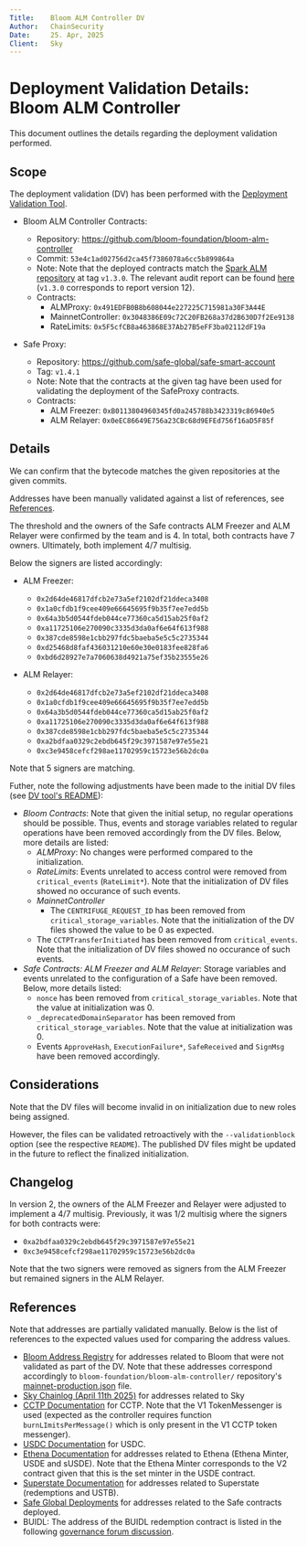 ```yaml
---
Title:    Bloom ALM Controller DV
Author:   ChainSecurity  
Date:     25. Apr, 2025
Client:   Sky
---
```


# Deployment Validation Details: Bloom ALM Controller

This document outlines the details regarding the deployment validation performed.

## Scope

The deployment validation (DV) has been performed with the [Deployment Validation Tool](https://github.com/ChainSecurity/deployment_validation).

- Bloom ALM Controller Contracts:
    - Repository: https://github.com/bloom-foundation/bloom-alm-controller
    - Commit: `53e4c1ad02756d2ca45f7386078a6cc5b899864a`
    - Note: Note that the deployed contracts match the [Spark ALM repository](https://github.com/sparkdotfi/spark-alm-controller) at tag `v1.3.0`. The relevant audit report can be found [here](https://www.chainsecurity.com/security-audit/spark-alm-controller) (`v1.3.0` corresponds to report version 12).
    - Contracts:
        - ALMProxy: `0x491EDFB0B8b608044e227225C715981a30F3A44E`
        - MainnetController: `0x3048386E09c72C20FB268a37d2B630D7f2Ee9138`
        - RateLimits: `0x5F5cfCB8a463868E37Ab27B5eFF3ba02112dF19a`

- Safe Proxy:
    - Repository: https://github.com/safe-global/safe-smart-account
    - Tag: `v1.4.1`
    - Note: Note that the contracts at the given tag have been used for validating the deployment of the SafeProxy contracts.
    - Contracts:
        - ALM Freezer: `0xB0113804960345fd0a245788b3423319c86940e5`
        - ALM Relayer: `0x0eEC86649E756a23CBc68d9EFEd756f16aD5F85f`

## Details

We can confirm that the bytecode matches the given repositories at the given commits.

Addresses have been manually validated against a list of references, see [References](#references).

The threshold and the owners of the Safe contracts ALM Freezer and ALM Relayer were confirmed by the team and is 4. In total, both contracts have 7 owners. Ultimately, both implement 4/7 multisig.

Below the signers are listed accordingly:

- ALM Freezer:
    - `0x2d64de46817dfcb2e73a5ef2102df21ddeca3408`
    - `0x1a0cfdb1f9cee409e66645695f9b35f7ee7edd5b`
    - `0x64a3b5d0544fdeb044ce77360ca5d15ab25f0af2`
    - `0xa11725106e270090c3335d3da0af6e64f613f988`
    - `0x387cde8598e1cbb297fdc5baeba5e5c5c2735344`
    - `0xd25468d8faf436031210e60e30e0183fee828fa6`
    - `0xbd6d28927e7a7060638d4921a75ef35b23555e26`

- ALM Relayer:
    - `0x2d64de46817dfcb2e73a5ef2102df21ddeca3408`
    - `0x1a0cfdb1f9cee409e66645695f9b35f7ee7edd5b`
    - `0x64a3b5d0544fdeb044ce77360ca5d15ab25f0af2`
    - `0xa11725106e270090c3335d3da0af6e64f613f988`
    - `0x387cde8598e1cbb297fdc5baeba5e5c5c2735344`
    - `0xa2bdfaa0329c2ebdb645f29c3971587e97e55e21`
    - `0xc3e9458cefcf298ae11702959c15723e56b2dc0a`

Note that 5 signers are matching.

Futher, note the following adjustments have been made to the initial DV files (see [DV tool's README](https://github.com/ChainSecurity/deployment_validation?tab=readme-ov-file#step-2---validate-data-and-select-constraints)):

- *Bloom Contracts*: Note that given the initial setup, no regular operations should be possible. Thus, events and storage variables related to regular operations have been removed accordingly from the DV files. Below, more details are listed:
    - *ALMProxy*: No changes were performed compared to the initialization.
    - *RateLimits*: Events unrelated to access control were removed from `critical_events` (`RateLimit*`). Note that the initialization of DV files showed no occurance of such events.
    - *MainnetController*
        - The `CENTRIFUGE_REQUEST_ID` has been removed from `critical_storage_variables`. Note that the initialization of the DV files showed the value to be 0 as expected.
    - The `CCTPTransferInitiated` has been removed from `critical_events`. Note that the initialization of DV files showed no occurance of such events.
- *Safe Contracts: ALM Freezer and ALM Relayer*: Storage variables and events unrelated to the configuration of a Safe have been removed. Below, more details listed:
    - `nonce` has been removed from `critical_storage_variables`. Note that the value at initialization was 0.
    - `_deprecatedDomainSeparator` has been removed from `critical_storage_variables`. Note that the value at initialization was 0.
    - Events `ApproveHash`, `ExecutionFailure*`, `SafeReceived` and `SignMsg` have been removed accordingly.

## Considerations

Note that the DV files will become invalid in on initialization due to new roles being assigned.

However, the files can be validated retroactively with the `--validationblock` option (see the respective `README`).
The published DV files might be updated in the future to reflect the finalized initialization.

## Changelog

In version 2, the owners of the ALM Freezer and Relayer were adjusted to implement a 4/7 multisig. Previously, it was 1/2 multisig where the signers for both contracts were:

- `0xa2bdfaa0329c2ebdb645f29c3971587e97e55e21`
- `0xc3e9458cefcf298ae11702959c15723e56b2dc0a`

Note that the two signers were removed as signers from the ALM Freezer but remained signers in the ALM Relayer.

## References

Note that addresses are partially validated manually.
Below is the list of references to the expected values used for comparing the address values.

- [Bloom Address Registry](https://github.com/bloom-foundation/bloom-address-registry/blob/2b4371d552b7d1743cfb20da7f4ca8b94c8b2c32/src/Ethereum.sol) for addresses related to Bloom that were not validated as part of the DV. Note that these addresses correspond accordingly to `bloom-foundation/bloom-alm-controller/` repository's [mainnet-production.json](https://github.com/bloom-foundation/bloom-alm-controller/blob/7f3341a98fc279eb145c36bd57a436a956850813/script/input/1/mainnet-production.json) file.
- [Sky Chainlog (April 11th 2025)](https://chainlog.sky.money/) for addresses related to Sky
- [CCTP Documentation](https://developers.circle.com/stablecoins/evm-smart-contracts#tokenmessenger-mainnet) for CCTP. Note that the V1 TokenMessenger is used (expected as the controller requires function `burnLImitsPerMessage()` which is only present in the V1 CCTP token messenger).
- [USDC Documentation](https://developers.circle.com/stablecoins/usdc-on-main-networks#usdc-mainnet-addresses) for USDC.
- [Ethena Documentation](https://docs.ethena.fi/solution-design/key-addresses) for addresses related to Ethena (Ethena Minter, USDE and sUSDE). Note that the Ethena Minter corresponds to the V2 contract given that this is the set minter in the USDE contract.
- [Superstate Documentation](https://docs.superstate.co/introduction-to-superstate/smart-contracts) for addresses related to Superstate (redemptions and USTB).
- [Safe Global Deployments](https://github.com/safe-global/safe-deployments?tab=readme-ov-file#deployments-overview) for addresses related to the Safe contracts deployed.
- BUIDL: The address of the BUIDL redemption contract is listed in the following [governance forum discussion](https://forum.sky.money/t/april-3-2025-proposed-changes-to-spark-for-upcoming-spell/26155).
